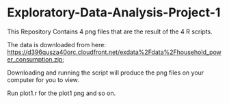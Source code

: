 # Exploratory-Data-Analysis-Project-1

This Repository Contains 4 png files that are the result of the 4 R scripts.

The data is downloaded from here: https://d396qusza40orc.cloudfront.net/exdata%2Fdata%2Fhousehold_power_consumption.zip;

Downloading and running the script will produce the png files on your computer for you to view.  

Run plot1.r for the plot1 png and so on.
